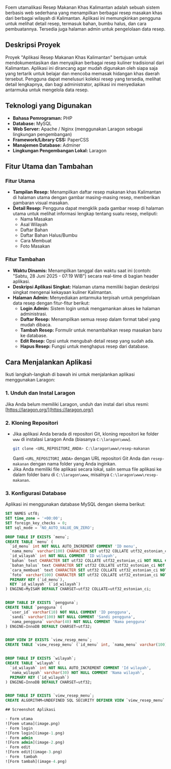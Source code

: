 Foem utamalikasi Resep Makanan Khas Kalimantan adalah sebuah sistem berbasis web sederhana yang menampilkan berbagai resep masakan khas dari berbagai wilayah di Kalimantan. Aplikasi ini memungkinkan pengguna untuk melihat detail resep, termasuk bahan, bumbu halus, dan cara pembuatannya. Tersedia juga halaman admin untuk pengelolaan data resep.

## Deskripsi Proyek

Proyek "Aplikasi Resep Makanan Khas Kalimantan" bertujuan untuk mendokumentasikan dan menyajikan berbagai resep kuliner tradisional dari Kalimantan. Aplikasi ini dirancang agar mudah digunakan oleh siapa saja yang tertarik untuk belajar dan mencoba memasak hidangan khas daerah tersebut. Pengguna dapat menelusuri koleksi resep yang tersedia, melihat detail lengkapnya, dan bagi administrator, aplikasi ini menyediakan antarmuka untuk mengelola data resep.

## Teknologi yang Digunakan

- **Bahasa Pemrograman:** PHP
- **Database:** MySQL
- **Web Server:** Apache / Nginx (menggunakan Laragon sebagai lingkungan pengembangan)
- **Framework/Library CSS:** PaperCSS
- **Manajemen Database:** Adminer
- **Lingkungan Pengembangan Lokal:** Laragon

## Fitur Utama dan Tambahan

### Fitur Utama

- **Tampilan Resep:** Menampilkan daftar resep makanan khas Kalimantan di halaman utama dengan gambar masing-masing resep, memberikan gambaran visual masakan.
- **Detail Resep:** Pengguna dapat mengklik pada gambar resep di halaman utama untuk melihat informasi lengkap tentang suatu resep, meliputi:
  - Nama Masakan
  - Asal Wilayah
  - Daftar Bahan
  - Daftar Bahan Halus/Bumbu
  - Cara Membuat
  - Foto Masakan

### Fitur Tambahan

- **Waktu Dinamis:** Menampilkan tanggal dan waktu saat ini (contoh: "Sabtu, 28 Juni 2025 - 07:19 WIB") secara real-time di bagian header aplikasi.
- **Deskripsi Aplikasi Singkat:** Halaman utama memiliki bagian deskripsi singkat mengenai kekayaan kuliner Kalimantan.
- **Halaman Admin:** Menyediakan antarmuka terpisah untuk pengelolaan data resep dengan fitur-fitur berikut:
  - **Login Admin:** Sistem login untuk mengamankan akses ke halaman administrasi.
  - **Daftar Resep:** Menampilkan semua resep dalam format tabel yang mudah dibaca.
  - **Tambah Resep:** Formulir untuk menambahkan resep masakan baru ke database.
  - **Edit Resep:** Opsi untuk mengubah detail resep yang sudah ada.
  - **Hapus Resep:** Fungsi untuk menghapus resep dari database.

## Cara Menjalankan Aplikasi

Ikuti langkah-langkah di bawah ini untuk menjalankan aplikasi menggunakan Laragon:

### 1. Unduh dan Instal Laragon

Jika Anda belum memiliki Laragon, unduh dan instal dari situs resmi: [https://laragon.org/](https://laragon.org/)

### 2. Kloning Repositori

- Jika aplikasi Anda berada di repositori Git, kloning repositori ke folder `www` di instalasi Laragon Anda (biasanya `C:\laragon\www`).
  ```bash
  git clone <URL_REPOSITORI_ANDA> C:\laragon\www\resep-makanan
  ```
  Ganti `<URL_REPOSITORI_ANDA>` dengan URL repositori Git Anda dan `resep-makanan` dengan nama folder yang Anda inginkan.
- Jika Anda memiliki file aplikasi secara lokal, salin semua file aplikasi ke dalam folder baru di `C:\laragon\www`, misalnya `C:\laragon\www\resep-makanan`.

### 3. Konfigurasi Database

Aplikasi ini menggunakan database MySQL dengan skema berikut:

```sql
SET NAMES utf8;
SET time_zone = '+00:00';
SET foreign_key_checks = 0;
SET sql_mode = 'NO_AUTO_VALUE_ON_ZERO';

DROP TABLE IF EXISTS `menu`;
CREATE TABLE `menu` (
  `id_menu` int NOT NULL AUTO_INCREMENT COMMENT 'ID menu',
  `nama_menu` varchar(100) CHARACTER SET utf32 COLLATE utf32_estonian_ci NOT NULL COMMENT 'Nama menu',
  `id_wilayah` int NOT NULL COMMENT 'ID wilayah',
  `bahan` text CHARACTER SET utf32 COLLATE utf32_estonian_ci NOT NULL COMMENT 'Resep bahan',
  `bahan_halus` text CHARACTER SET utf32 COLLATE utf32_estonian_ci NOT NULL COMMENT 'Resep bumbu',
  `cara_membuat` text CHARACTER SET utf32 COLLATE utf32_estonian_ci NOT NULL COMMENT 'Cara membuat',
  `foto` varchar(100) CHARACTER SET utf32 COLLATE utf32_estonian_ci NOT NULL COMMENT 'Foto masakan',
  PRIMARY KEY (`id_menu`),
  KEY `id_wilayah` (`id_wilayah`)
) ENGINE=MyISAM DEFAULT CHARSET=utf32 COLLATE=utf32_estonian_ci;


DROP TABLE IF EXISTS `pengguna`;
CREATE TABLE `pengguna` (
  `user_id` varchar(10) NOT NULL COMMENT 'ID pengguna',
  `sandi` varchar(100) NOT NULL COMMENT 'Sandi pengguna',
  `nama_pengguna` varchar(40) NOT NULL COMMENT 'Nama pengguna'
) ENGINE=InnoDB DEFAULT CHARSET=utf32;


DROP VIEW IF EXISTS `view_resep_menu`;
CREATE TABLE `view_resep_menu` (`id_menu` int, `nama_menu` varchar(100), `id_wilayah` int, `nama_wilayah` varchar(30), `bahan` text, `bahan_halus` text, `cara_membuat` text, `foto` varchar(100));


DROP TABLE IF EXISTS `wilayah`;
CREATE TABLE `wilayah` (
  `id_wilayah` int NOT NULL AUTO_INCREMENT COMMENT 'Id wilayah',
  `nama_wilayah` varchar(30) NOT NULL COMMENT 'Nama wilayah',
  PRIMARY KEY (`id_wilayah`)
) ENGINE=InnoDB DEFAULT CHARSET=utf32;


DROP TABLE IF EXISTS `view_resep_menu`;
CREATE ALGORITHM=UNDEFINED SQL SECURITY DEFINER VIEW `view_resep_menu` AS select `m`.`id_menu` AS `id_menu`,`m`.`nama_menu` AS `nama_menu`,`m`.`id_wilayah` AS `id_wilayah`,`w`.`nama_wilayah` AS `nama_wilayah`,`m`.`bahan` AS `bahan`,`m`.`bahan_halus` AS `bahan_halus`,`m`.`cara_membuat` AS `cara_membuat`,`m`.`foto` AS `foto` from (`menu` `m` join `wilayah` `w`) where (`m`.`id_wilayah` = `w`.`id_wilayah`);

## Screenshot Aplikasi

- Form utama
![Foem utama](image.png)
- Form login
![Form login](image-1.png)
- Form admin
![Form admin](image-2.png)
- Form edit
![Form edit](image-3.png)
- Form  tambah
![Form tambah](image-4.png)
```
